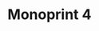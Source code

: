 ---
ee_id: '216'
site: '1'
type: '2'
long_id: 2008-015 Monoprint 4
url: 2008-015-monoprint
year: '2008'
medium: Unique three-color process silkscreen on custom watermarked paper
commission:
add_credit:
dims: 42 x 32 inches
pitch:
ps:
live_url:
related:
title: Monoprint 4
youtube:
imgs: "{filedir_1}monoprint-4-2008-015-full-1-database-ih.jpg"
subheading:
year2: '2008'
download:
add_credits:
related_code:
! '':
layout: things-i-made
---